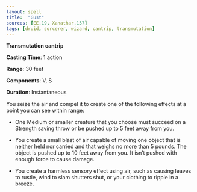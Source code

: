 ```yaml
---
layout: spell
title:  "Gust"
sources: [EE.19, Xanathar.157]
tags: [druid, sorcerer, wizard, cantrip, transmutation]
---
```


**Transmutation cantrip**

**Casting Time**: 1 action

**Range**: 30 feet

**Components**: V, S

**Duration**: Instantaneous

You seize the air and compel it to create one of the following effects at a point you can see within range:

 * One Medium or smaller creature that you choose must succeed on a Strength saving throw or be pushed up to 5 feet away from you.

 * You create a small blast of air capable of moving one object that is neither held nor carried and that weighs no more than 5 pounds. The object is pushed up to 10 feet away from you. It isn’t pushed with enough force to cause damage.

 * You create a harmless sensory effect using air, such as causing leaves to rustle, wind to slam shutters shut, or your clothing to ripple in a breeze.
